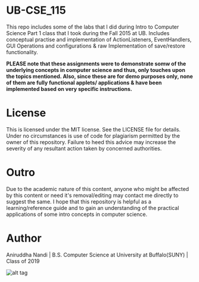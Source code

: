 # UB-CSE_115
This repo includes some of the labs that I did during Intro to Computer Science Part 1 class that I took during the Fall 2015 at UB. Includes conceptual practise and implementation of ActionListeners, EventHandlers, GUI Operations and configurations & raw Implementation of save/restore functionality. 

<strong>PLEASE note that these assignments were to demonstrate somw of the underlying concepts in computer science and thus, only touches upon the topics mentioned. Also, since these are for demo purposes only, none of them are fully functional applets/ applications & have been implemented based on very specific instructions.</strong>

# License

This is licensed under the MIT license. See the LICENSE file for details. Under no circumstances is use of code for plagiarism permitted by the owner of this repository. Failure to heed this advice may increase the severity of any resultant action taken by concerned authorities.

# Outro

Due to the academic nature of this content, anyone who might be affected by this content or need it's removal/editing may contact me directly to suggest the same. I hope that this repository is helpful as a learning/reference guide and to gain an understanding of the practical applications of some intro concepts in computer science.

# Author

Aniruddha Nandi | B.S. Computer Science at University at Buffalo(SUNY) | Class of 2019

![alt tag](https://raw.githubusercontent.com/docker/dockercraft/master/docs/img/contribute.png)

